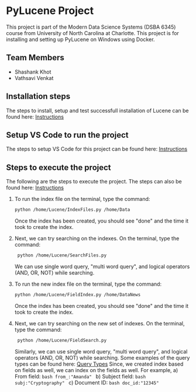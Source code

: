 # PyLucene Project
This project is part of the Modern Data Science Systems (DSBA 6345) course from University of North Carolina at Charlotte. This project is for installing and setting up PyLucene on Windows using Docker. 

## Team Members
- Shashank Khot
- Vathsavi Venkat

## Installation steps
The steps to install, setup and test successfull installation of Lucene can be found here: [Instructions](https://github.com/Vathsavi-Venkat/DSBA6345-PyLucene/blob/main/Instructions/Install%20and%20set%20up%20PyLucene%20using%20Docker.pdf)

## Setup VS Code to run the project
The steps to setup VS Code for this project can be found here: [Instructions](https://github.com/Vathsavi-Venkat/DSBA6345-PyLucene/blob/main/Instructions/Setup%20Steps.pdf)

## Steps to execute the project
The following are the steps to execute the project. The steps can also be found here: [Instructions](https://github.com/Vathsavi-Venkat/DSBA6345-PyLucene/blob/main/Instructions/Project%20Run%20Steps.pdf)
1. To run the index file on the terminal, type the command:
    ```bash
    python /home/Lucene/IndexFiles.py /home/Data
    ```
   Once the index has been created, you should see "done" and the time it took to create the index.
2. Next, we can try searching on the indexes. On the terminal, type the command:
   ```bash
    python /home/Lucene/SearchFiles.py
    ```
    We can use single word query, "multi word query", and logical operators (AND, OR, NOT) while searching.
 
 
3. To run the new index file on the terminal, type the command:
    ```bash
    python /home/Lucene/FieldIndex.py /home/DataNews
    ```
   Once the index has been created, you should see "done" and the time it took to create the index.
4. Next, we can try searching on the new set of indexes. On the terminal, type the command:
   ```bash
    python /home/Lucene/FieldSearch.py
    ```
    Similarly, we can use single word query, "multi word query", and logical operators (AND, OR, NOT) while searching. Some examples of the query types can be found here: [Query Types](https://github.com/Vathsavi-Venkat/DSBA6345-PyLucene/blob/main/Instructions/Query%20Types%20Examples.pdf)
    Since, we created index based on fields as well, we can index on the fields as well. For example,
    a) From field:
        ```bash
        from_:"Amanda"
        ```
    b) Subject field:
       ```bash
        subj:"Cryptography"
        ```
    c) Document ID:
        ```bash
        doc_id:"12345"
        ```
